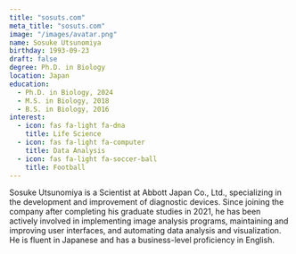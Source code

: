 ```yaml
---
title: "sosuts.com"
meta_title: "sosuts.com"
image: "/images/avatar.png"
name: Sosuke Utsunomiya
birthday: 1993-09-23
draft: false
degree: Ph.D. in Biology
location: Japan
education:
  - Ph.D. in Biology, 2024
  - M.S. in Biology, 2018
  - B.S. in Biology, 2016
interest:
  - icon: fas fa-light fa-dna
    title: Life Science
  - icon: fas fa-light fa-computer
    title: Data Analysis
  - icon: fas fa-light fa-soccer-ball
    title: Football
---
```


Sosuke Utsunomiya is a Scientist at Abbott Japan Co., Ltd., specializing in the development and improvement of diagnostic devices. Since joining the company after completing his graduate studies in 2021, he has been actively involved in implementing image analysis programs, maintaining and improving user interfaces, and automating data analysis and visualization. He is fluent in Japanese and has a business-level proficiency in English.
